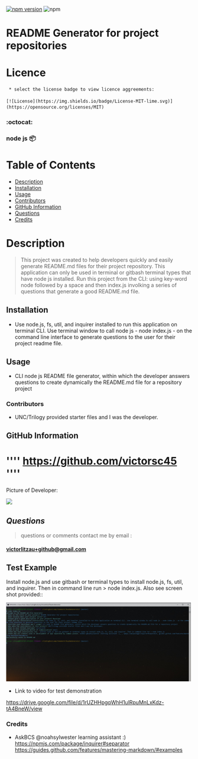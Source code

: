 
   [![npm version](https://badgen.net/npm/v/inquirer-emoji)](https://www.npmjs.com/package/inquirer-emoji)
   <img src="https://badge.fury.io/js/inquirer.svg" alt="npm">
 
   # README Generator for project repositories  


   # Licence
  
  >  
     * select the license badge to view licence aggreements:

    [![License](https://img.shields.io/badge/License-MIT-lime.svg)](https://opensource.org/licenses/MIT)
    
  ### :octocat:
  ### node js :package: 

  # Table of Contents
  <!-- toc -->
  * [Description](#description)
  * [Installation](#installation)
  * [Usage](#usage)
  * [Contributors](#contributors)
  * [GitHub Information](#github-information)
  * [Questions](#questions)
  * [Credits](#credits)
   <!-- toc stop -->

  # **Description**
    
   > This project was created to help developers quickly and easily generate README.md files for their project repository. This application can only be used in terminal or gitbash terminal types that have node js installed. Run this project from the CLI: using key-word node followed by a space and then index.js involking a series of questions that generate a good README.md file.

  ## **Installation**
    
  * Use node.js, fs, util, and inquirer installed to run this application on terminal CLI.  Use terminal window to call node js - node index.js - on the command line interface to generate questions to the user for their project readme file.

  ## **Usage**
   
  * CLI node js README file generator, within which the developer answers questions to create dynamically the README.md file for a repository project

  ### **Contributors**   

  * UNC/Trilogy provided starter files and I was the developer.

  ## **GitHub Information**
 
  # '''' https://github.com/victorsc45 ''''

  Picture of Developer: 

  <img src="https://avatars0.githubusercontent.com/u/20911070?s=400&u=5559b53c96fd67717f991289bcc85bbb64c57f97&v=4" width="250px" >
  
  ## *Questions*

  > questions or comments contact me by email : 

     
  ####  victorlitzau+github@gmail.com

  ## Test Example

   Install node.js and use gitbash or terminal types to install node.js, fs, util, and inquirer. Then in command line run > node index.js. Also see screen shot provided::
   
<img src="./utils/screenshot.jpg" width="500px" >

   * Link to video for test demonstration

https://drive.google.com/file/d/1rUZHHpgqWhH1ulRpuMnLxKdz-tA4BneW/view
    
  ### Credits
  
   * AskBCS @noahsylwester learning assistant :)  https://npmjs.com/package/inquirer#separator https://guides.github.com/features/mastering-markdown/#examples
